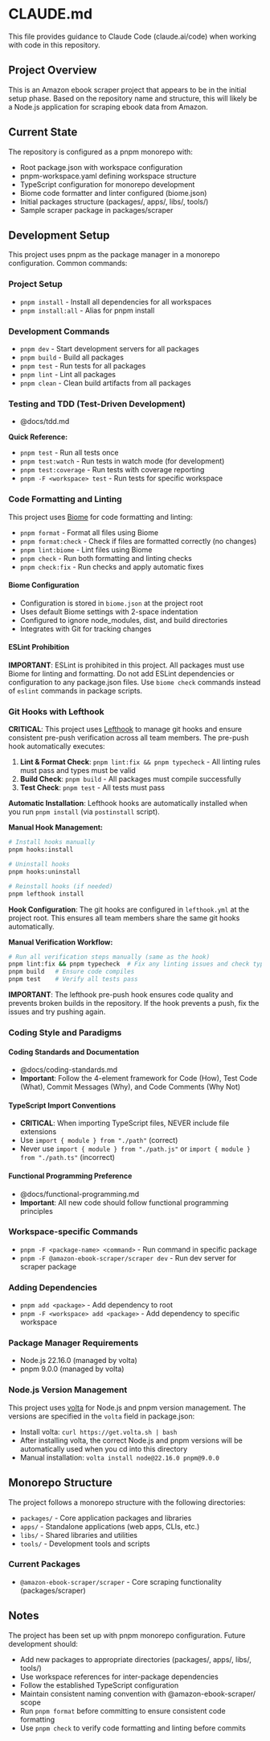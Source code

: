 # CLAUDE.md

This file provides guidance to Claude Code (claude.ai/code) when working with code in this repository.

## Project Overview

This is an Amazon ebook scraper project that appears to be in the initial setup phase. Based on the repository name and structure, this will likely be a Node.js application for scraping ebook data from Amazon.

## Current State

The repository is configured as a pnpm monorepo with:
- Root package.json with workspace configuration
- pnpm-workspace.yaml defining workspace structure
- TypeScript configuration for monorepo development
- Biome code formatter and linter configured (biome.json)
- Initial packages structure (packages/, apps/, libs/, tools/)
- Sample scraper package in packages/scraper

## Development Setup

This project uses pnpm as the package manager in a monorepo configuration. Common commands:

### Project Setup
- `pnpm install` - Install all dependencies for all workspaces
- `pnpm install:all` - Alias for pnpm install

### Development Commands
- `pnpm dev` - Start development servers for all packages
- `pnpm build` - Build all packages
- `pnpm test` - Run tests for all packages
- `pnpm lint` - Lint all packages
- `pnpm clean` - Clean build artifacts from all packages

### Testing and TDD (Test-Driven Development)
- @docs/tdd.md
 
**Quick Reference:**
- `pnpm test` - Run all tests once
- `pnpm test:watch` - Run tests in watch mode (for development)
- `pnpm test:coverage` - Run tests with coverage reporting
- `pnpm -F <workspace> test` - Run tests for specific workspace

### Code Formatting and Linting
This project uses [Biome](https://biomejs.dev/) for code formatting and linting:

- `pnpm format` - Format all files using Biome
- `pnpm format:check` - Check if files are formatted correctly (no changes)
- `pnpm lint:biome` - Lint files using Biome
- `pnpm check` - Run both formatting and linting checks
- `pnpm check:fix` - Run checks and apply automatic fixes

#### Biome Configuration
- Configuration is stored in `biome.json` at the project root
- Uses default Biome settings with 2-space indentation
- Configured to ignore node_modules, dist, and build directories
- Integrates with Git for tracking changes

#### ESLint Prohibition
**IMPORTANT**: ESLint is prohibited in this project. All packages must use Biome for linting and formatting. Do not add ESLint dependencies or configuration to any package.json files. Use `biome check` commands instead of `eslint` commands in package scripts.

### Git Hooks with Lefthook
**CRITICAL**: This project uses [Lefthook](https://github.com/evilmartians/lefthook) to manage git hooks and ensure consistent pre-push verification across all team members. The pre-push hook automatically executes:

1. **Lint & Format Check**: `pnpm lint:fix && pnpm typecheck` - All linting rules must pass and types must be valid
2. **Build Check**: `pnpm build` - All packages must compile successfully  
3. **Test Check**: `pnpm test` - All tests must pass

**Automatic Installation**: Lefthook hooks are automatically installed when you run `pnpm install` (via `postinstall` script). 

**Manual Hook Management:**
```bash
# Install hooks manually
pnpm hooks:install

# Uninstall hooks
pnpm hooks:uninstall

# Reinstall hooks (if needed)
pnpm lefthook install
```

**Hook Configuration**: The git hooks are configured in `lefthook.yml` at the project root. This ensures all team members share the same git hooks automatically.

**Manual Verification Workflow:**
```bash
# Run all verification steps manually (same as the hook)
pnpm lint:fix && pnpm typecheck  # Fix any linting issues and check types
pnpm build   # Ensure code compiles
pnpm test    # Verify all tests pass
```

**IMPORTANT**: The lefthook pre-push hook ensures code quality and prevents broken builds in the repository. If the hook prevents a push, fix the issues and try pushing again.

### Coding Style and Paradigms

#### Coding Standards and Documentation
- @docs/coding-standards.md
- **Important**: Follow the 4-element framework for Code (How), Test Code (What), Commit Messages (Why), and Code Comments (Why Not)

#### TypeScript Import Conventions
- **CRITICAL**: When importing TypeScript files, NEVER include file extensions
- Use `import { module } from "./path"` (correct)
- Never use `import { module } from "./path.js"` or `import { module } from "./path.ts"` (incorrect)

#### Functional Programming Preference
- @docs/functional-programming.md 
- **Important**: All new code should follow functional programming principles

### Workspace-specific Commands
- `pnpm -F <package-name> <command>` - Run command in specific package
- `pnpm -F @amazon-ebook-scraper/scraper dev` - Run dev server for scraper package

### Adding Dependencies
- `pnpm add <package>` - Add dependency to root
- `pnpm -F <workspace> add <package>` - Add dependency to specific workspace

### Package Manager Requirements
- Node.js 22.16.0 (managed by volta)
- pnpm 9.0.0 (managed by volta)

### Node.js Version Management
This project uses [volta](https://volta.sh/) for Node.js and pnpm version management. The versions are specified in the `volta` field in package.json:
- Install volta: `curl https://get.volta.sh | bash`
- After installing volta, the correct Node.js and pnpm versions will be automatically used when you cd into this directory
- Manual installation: `volta install node@22.16.0 pnpm@9.0.0`

## Monorepo Structure

The project follows a monorepo structure with the following directories:

- `packages/` - Core application packages and libraries
- `apps/` - Standalone applications (web apps, CLIs, etc.)
- `libs/` - Shared libraries and utilities
- `tools/` - Development tools and scripts

### Current Packages

- `@amazon-ebook-scraper/scraper` - Core scraping functionality (packages/scraper)

## Notes

The project has been set up with pnpm monorepo configuration. Future development should:
- Add new packages to appropriate directories (packages/, apps/, libs/, tools/)
- Use workspace references for inter-package dependencies
- Follow the established TypeScript configuration
- Maintain consistent naming convention with @amazon-ebook-scraper/ scope
- Run `pnpm format` before committing to ensure consistent code formatting
- Use `pnpm check` to verify code formatting and linting before commits